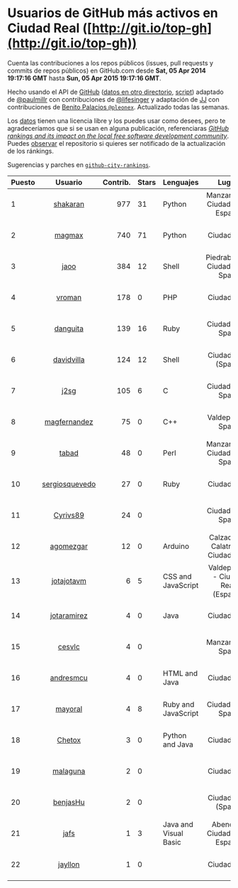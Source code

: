 # Usuarios de GitHub más activos en Ciudad Real ([http://git.io/top-gh](http://git.io/top-gh))



  Cuenta las contribuciones a los repos públicos (issues, pull requests y commits de repos públicos) en GitHub.com desde  **Sat, 05 Apr 2014 19:17:16 GMT** hasta **Sun, 05 Apr 2015 19:17:16 GMT**.

  Hecho usando el API de [GitHub](http://github.com) ([datos en otro directorio](https://github.com/JJ/top-github-users-data/tree/master/data), [script](https://github.com/JJ/top-github-users)) adaptado de [@paulmillr](https://github.com/paulmillr) con contribuciones de [@lifesinger](https://github.com/lifesinger) y adaptación de [JJ](http://jj.github.io) con contribuciones de [Benito Palacios `@pleonex`](http://github.com/pleonex). Actualizado todas las semanas.

  Los [datos](https://github.com/JJ/top-github-users-data/tree/master/data) tienen una licencia libre y los puedes usar como desees, pero te agradeceríamos que si se usan en alguna publicación, referenciaras [*GitHub rankings and its impact on the local free software development community*](https://thewinnower.com/papers/github-rankings-and-its-impact-on-the-local-free-software-development-community). Puedes [observar](https://github.com/JJ/top-github-users-data/subscription) el repositorio si quieres ser notificado de la actualización de los ránkings. 

  Sugerencias y parches en [`github-city-rankings`](http://github.com/JJ/github-city-rankings). 


| Puesto   |  Usuario  |Contrib.| Stars | Lenguajes   |      Lugar      |  Avatar  |
|----------|:---------:|-------:|-------|-------------|:---------------:|----------|
| 1 | [shakaran](https://github.com/shakaran) | 977 | 31 | Python | Manzanares, Ciudad Real, España | <img src='https://avatars3.githubusercontent.com/u/14254?v=3&s=64' width='64' height='64' title='Ángel Guzmán Maeso'> |
| 2 | [magmax](https://github.com/magmax) | 740 | 71 | Python | Ciudad Real | <img src='https://avatars0.githubusercontent.com/u/584026?v=3&s=64' width='64' height='64' title='Miguel Ángel García'> |
| 3 | [jaoo](https://github.com/jaoo) | 384 | 12 | Shell | Piedrabuena. Ciudad Real. Spain | <img src='https://avatars0.githubusercontent.com/u/690184?v=3&s=64' width='64' height='64' title='Jose Antonio Olivera Ortega'> |
| 4 | [vroman](https://github.com/vroman) | 178 | 0 | PHP | Ciudad Real | <img src='https://avatars0.githubusercontent.com/u/45230?v=3&s=64' width='64' height='64' title='Víctor Román Archidona'> |
| 5 | [danguita](https://github.com/danguita) | 139 | 16 | Ruby | Ciudad Real, Spain | <img src='https://avatars2.githubusercontent.com/u/126392?v=3&s=64' width='64' height='64' title='David Anguita'> |
| 6 | [davidvilla](https://github.com/davidvilla) | 124 | 12 | Shell | Ciudad Real (Spain) | <img src='https://avatars1.githubusercontent.com/u/838459?v=3&s=64' width='64' height='64' title='David Villa Alises'> |
| 7 | [j2sg](https://github.com/j2sg) | 105 | 6 | C | Ciudad Real, Spain | <img src='https://avatars0.githubusercontent.com/u/677220?v=3&s=64' width='64' height='64' title='Juan José Salazar García'> |
| 8 | [magfernandez](https://github.com/magfernandez) | 75 | 0 | C++ | Valdepeñas, Spain | <img src='https://avatars3.githubusercontent.com/u/8645449?v=3&s=64' width='64' height='64' title='Miguel Ángel Gutierrez Fernández'> |
| 9 | [tabad](https://github.com/tabad) | 48 | 0 | Perl | Manzanares, Ciudad Real, Spain | <img src='https://avatars1.githubusercontent.com/u/2183103?v=3&s=64' width='64' height='64' title='Tomás Abad'> |
| 10 | [sergiosquevedo](https://github.com/sergiosquevedo) | 27 | 0 | Ruby | Ciudad Real | <img src='https://avatars0.githubusercontent.com/u/1688176?v=3&s=64' width='64' height='64' title='Sergio Sánchez'> |
| 11 | [Cyrivs89](https://github.com/Cyrivs89) | 24 | 0 |  | Ciudad Real, Spain | <img src='https://avatars3.githubusercontent.com/u/5678211?v=3&s=64' width='64' height='64' title='Mario Romero'> |
| 12 | [agomezgar](https://github.com/agomezgar) | 12 | 0 | Arduino | Calzada de Calatrava, Ciudad Real | <img src='https://avatars3.githubusercontent.com/u/11057399?v=3&s=64' width='64' height='64' title='Antonio Gómez'> |
| 13 | [jotajotavm](https://github.com/jotajotavm) | 6 | 5 | CSS and JavaScript | Valdepeñas - Ciudad Real (España) | <img src='https://avatars0.githubusercontent.com/u/6154935?v=3&s=64' width='64' height='64' title='Jose Javier Villena'> |
| 14 | [jotaramirez](https://github.com/jotaramirez) | 4 | 0 | Java | Ciudad Real | <img src='https://avatars2.githubusercontent.com/u/3044958?v=3&s=64' width='64' height='64' title='José Juan'> |
| 15 | [cesvlc](https://github.com/cesvlc) | 4 | 0 |  | Manzanares, Spain | <img src='https://avatars1.githubusercontent.com/u/8170010?v=3&s=64' width='64' height='64' title='César'> |
| 16 | [andresmcu](https://github.com/andresmcu) | 4 | 0 | HTML and Java | Ciudad Real | <img src='https://avatars1.githubusercontent.com/u/7127924?v=3&s=64' width='64' height='64' title='Andrés Manrique'> |
| 17 | [mayoral](https://github.com/mayoral) | 4 | 8 | Ruby and JavaScript | Ciudad Real, Spain | <img src='https://avatars3.githubusercontent.com/u/5371?v=3&s=64' width='64' height='64' title='Luis Mayoral'> |
| 18 | [Chetox](https://github.com/Chetox) | 3 | 0 | Python and Java | Ciudad Real | <img src='https://avatars1.githubusercontent.com/u/6731364?v=3&s=64' width='64' height='64' title='Jose Alberto Granados'> |
| 19 | [malaguna](https://github.com/malaguna) | 2 | 0 |  | Ciudad Real | <img src='https://avatars0.githubusercontent.com/u/1560266?v=3&s=64' width='64' height='64' title='Miguel Ángel'> |
| 20 | [benjasHu](https://github.com/benjasHu) | 2 | 0 |  | Ciudad Real (Spain) | <img src='https://avatars1.githubusercontent.com/u/8950146?v=3&s=64' width='64' height='64' title='Benja Osuna'> |
| 21 | [jafs](https://github.com/jafs) | 1 | 3 | Java and Visual Basic | Abenójar, Ciudad Real, España | <img src='https://avatars0.githubusercontent.com/u/1252015?v=3&s=64' width='64' height='64' title='José Antonio Fuentes Santiago'> |
| 22 | [jayllon](https://github.com/jayllon) | 1 | 0 |  | Ciudad Real | <img src='https://avatars0.githubusercontent.com/u/10651380?v=3&s=64' width='64' height='64' title=''> |

